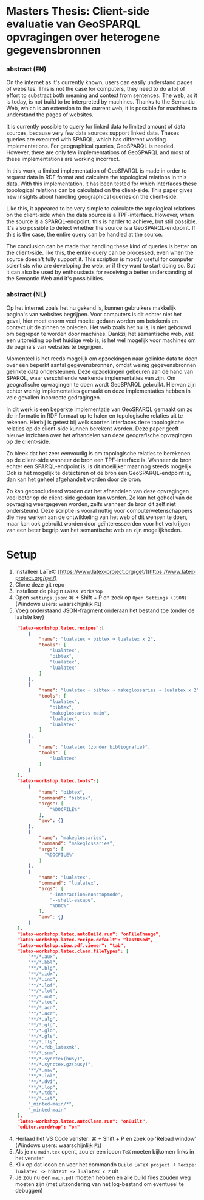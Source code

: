 # Masters Thesis: Client-side evaluatie van GeoSPARQL opvragingen over heterogene gegevensbronnen

<!-- [Extended abstract](https://github.com/Bertware/masterthesis/blob/master/abstract.pdf) (EN) -->
<!-- [Masters thesis](https://github.com/Bertware/masterthesis/blob/master/masterproef%20Bert%20Marcelis.pdf) (NL) -->

### **abstract (EN)**
On the internet as it's currently known, users can easily understand pages of websites. This is not the case for computers, they need to do a lot of effort to substract both meaning and context from sentences. The web, as it is today, is not build to be interpreted by machines. Thanks to the Semantic Web, which is an extension to the current web, it is possible for machines to understand the pages of websites.

It is currently possible to query for linked data to limited amount of data sources, because very few data sources support linked data. Theses queries are executed with SPARQL, which has different working implementations. For geographical queries, GeoSPARQL is needed. However, there are only few implementations of GeoSPARQL and most of these implementations are working incorrect.

In this work, a limited implementation of GeoSPARQL is made in order to request data in RDF format and calculate the topological relations in this data. With this implementation, it has been tested for which interfaces these topological relations can be calculated on the client-side. This paper gives new insights about handling geographical queries on the client-side.

Like this, it appeared to be very simple to calculate the topological relations on the client-side when the data source is a TPF-interface. However, when the source is a SPARQL-endpoint, this is harder to achieve, but still possible. It's also possible to detect whether the source is a GeoSPARQL-endpoint. If this is the case, the entire query can be handled at the source.

The conclusion can be made that handling these kind of queries is better on the client-side. like this, the entire query can be processed, even when the source doesn't fully support it. This scription is mostly useful for computer scientists who are developing the web, or if they want to start doing so. But it can also be used by enthousiasts for receiving a better understanding of the Semantic Web and it's possibilities.

### **abstract (NL)**
Op het internet zoals het nu gekend is, kunnen gebruikers makkelijk pagina's van websites begrijpen. Voor computers is dit echter niet het geval, hier moet enorm veel moeite gedaan worden om betekenis en context uit de zinnen te onleden. Het web zoals het nu is, is niet gebouwd om begrepen te worden door machines. Dankzij het semantische web, wat een uitbreiding op het huidige web is, is het wel mogelijk voor machines om de pagina's van websites te begrijpen.
    
Momenteel is het reeds mogelijk om opzoekingen naar gelinkte data te doen over een beperkt aantal gegevensbronnen, omdat weinig gegevensbronnen gelinkte data ondersteunen. Deze opzoekingen gebeuren aan de hand van SPARQL, waar verschillende werkende implementaties van zijn. Om geografische opvragingen te doen wordt GeoSPARQL gebruikt. Hiervan zijn echter weinig implementaties gemaakt en deze implementaties hebben in vele gevallen incorrecte gedragingen.

In dit werk is een beperkte implementatie van GeoSPARQL gemaakt om zo de informatie in RDF formaat op te halen en topologische relaties uit te rekenen. Hierbij is getest bij welk soorten interfaces deze topologische relaties op de client-side kunnen berekent worden. Deze paper geeft nieuwe inzichten over het afhandelen van deze geografische opvragingen op de client-side.

Zo bleek dat het zeer eenvoudig is om topologische relaties te berekenen op de client-side wanneer de bron een TPF-interface is. Wanneer de bron echter een SPARQL-endpoint is, is dit moeilijker maar nog steeds mogelijk. Ook is het mogelijk te detecteren of de bron een GeoSPARQL-endpoint is, dan kan het geheel afgehandelt worden door de bron.

Zo kan geconcludeerd worden dat het afhandelen van deze opvragingen veel beter op de client-side gedaan kan worden. Zo kan het geheel van de opvraging weergegeven worden, zelfs wanneer de bron dit zelf niet ondersteund. Deze scriptie is vooral nuttig voor computerwetenschappers die mee werken aan de ontwikkeling van het web of dit wensen te doen, maar kan ook gebruikt worden door geïnteresseerden voor het verkrijgen van een beter begrip van het semantische web en zijn mogelijkheden.


# Setup

1. Installeer LaTeX: [https://www.latex-project.org/get/](https://www.latex-project.org/get/)
2. Clone deze git repo
3. Installeer de plugin `LaTeX Workshop`
4. Open `settings.json`: ⌘ + Shift + P en zoek op `Open Settings (JSON)` (Windows users: waarschijnlijk `F1`)
5. Voeg onderstaand JSON-fragment onderaan het bestand toe (onder de laatste key)
```json
    "latex-workshop.latex.recipes":[
        {
            "name": "lualatex ➞ bibtex ➞ lualatex x 2",
            "tools": [
                "lualatex",
                "bibtex",
                "lualatex",
                "lualatex"
            ]
        },
        {
            "name": "lualatex ➞ bibtex ➞ makeglossaries ➞ lualatex x 2",
            "tools": [
                "lualatex",
                "bibtex",
                "makeglossaries main",
                "lualatex",
                "lualatex"
            ]
        },
        {
            "name": "lualatex (zonder bibliografie)",
            "tools": [
                "lualatex"
            ]
        }
    ],
    "latex-workshop.latex.tools":[
        {
            "name": "bibtex",
            "command": "bibtex",
            "args": [
                "%DOCFILE%"
            ],
            "env": {}
        },
        {
            "name": "makeglossaries",
            "command": "makeglossaries",
            "args": [
              "%DOCFILE%"
            ]
        },
        {
            "name": "lualatex",
            "command": "lualatex",
            "args": [
                "-interaction=nonstopmode",
                "--shell-escape",
                "%DOC%"
            ],
            "env": {}
        }
    ],
    "latex-workshop.latex.autoBuild.run": "onFileChange",
    "latex-workshop.latex.recipe.default": "lastUsed",
    "latex-workshop.view.pdf.viewer": "tab",
    "latex-workshop.latex.clean.fileTypes": [
        "**/*.aux",
        "**/*.bbl",
        "**/*.blg",
        "**/*.idx",
        "**/*.ind",
        "**/*.lof",
        "**/*.lot",
        "**/*.out",
        "**/*.toc",
        "**/*.acn",
        "**/*.acr",
        "**/*.alg",
        "**/*.glg",
        "**/*.glo",
        "**/*.gls",
        "**/*.fls",
        "**/*.fdb_latexmk",
        "**/*.snm",
        "**/*.synctex(busy)",
        "**/*.synctex.gz(busy)",
        "**/*.nav",
        "**/*.lol",
        "**/*.dvi",
        "**/*.lop",
        "**/*.tdo",
        "**/*.ist",
        "_minted-main/*",
        "_minted-main"
    ],
    "latex-workshop.latex.autoClean.run": "onBuilt",
    "editor.wordWrap": "on"
```
4. Herlaad het VS Code venster: ⌘ + Shift + P en zoek op 'Reload window' (Windows users: waarschijnlijk `F1`)
5. Als je nu `main.tex` opent, zou er een icoon `TeX` moeten bijkomen links in het venster
6. Klik op dat icoon en voer het commando `Build LaTeX project` -> `Recipe: lualatex -> bibtext -> lualatex x 2` uit
7. Je zou nu een `main.pdf` moeten hebben en alle build files zouden weg moeten zijn (met uitzondering van het log-bestand om eventueel te debuggen)